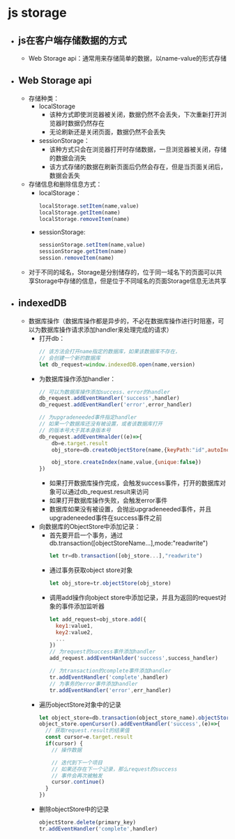 # js storage
- ## js在客户端存储数据的方式
  - Web Storage api：通常用来存储简单的数据，以name-value的形式存储

- ## Web Storage api
  - 存储种类：
    - localStorage
      - 该种方式即使浏览器被关闭，数据仍然不会丢失，下次重新打开浏览器时数据仍然存在
      - 无论刷新还是关闭页面，数据仍然不会丢失
    - sessionStorage：
      - 该种方式只会在浏览器打开时存储数据，一旦浏览器被关闭，存储的数据会消失
      - 该方式存储的数据在刷新页面后仍然会存在，但是当页面关闭后，数据会丢失
  - 存储信息和删除信息方式：
    - localStorage：
        ```javascript
        localStorage.setItem(name,value)
        localStorage.getItem(name)
        localStorage.removeItem(name)
        ```
    - sessionStorage:
        ```javascript
        sessionStorage.setItem(name,value)
        sessionStorage.getItem(name)
        session.removeItem(name)
        ```
  - 对于不同的域名，Storage是分别储存的，位于同一域名下的页面可以共享Storage中存储的信息，但是位于不同域名的页面Storage信息无法共享
- ## indexedDB
  - 数据库操作（数据库操作都是异步的，不必在数据库操作进行时阻塞，可以为数据库操作请求添加handler来处理完成的请求）
    - 打开db：
      ```javascript
      // 该方法会打开name指定的数据库，如果该数据库不存在，
      // 会创建一个新的数据库
      let db_request=window.indexedDB.open(name,version)
      ```
    - 为数据库操作添加handler：
        ```javascript
        // 可以为数据库操作添加success、error的handler
        db_request.addEventHandler('success',handler)
        db_request.addEventHandler('error',error_handler)

        // 为upgradeneeded事件指定handler
        // 如果一个数据库还没有被设置，或者该数据库打开
        // 的版本号大于其本身版本号
        db_request.addEventHnalder((e)=>{
            db=e.target.result
            obj_store=db.createObjectStore(name,{keyPath:"id",autoIncrement:true})

            obj_store.createIndex(name,value,{unique:false})
        })
        ```
        - 如果打开数据库操作完成，会触发success事件，打开的数据库对象可以通过db_request.result来访问
        - 如果打开数据库操作失败，会触发error事件
        - 数据库如果没有被设置，会抛出upgradeneeded事件，并且upgradeneeded事件在success事件之前
    -  向数据库的ObjectStore中添加记录：
       -  首先要开启一个事务，通过db.transaction([objectStoreName...],mode:"readwrite")
          ```javascript
          let tr=db.transaction([obj_store...],"readwrite")
          ```
       -  通过事务获取object store对象
          ```javascript
          let obj_store=tr.objectStore(obj_store)
          ```
        - 调用add操作向object store中添加记录，并且为返回的request对象的事件添加监听器
          ```javascript
          let add_request=obj_store.add({
            key1:value1,
            key2:value2,
            ...
          })
          // 为request的success事件添加handler
          add_request.addEventHanlder('success',success_handler)

          // 为transaction的complete事件添加handler
          tr.addEventHandler('complete',handler)
          // 为事务的error事件添加handler
          tr.addEventHandler('error',err_handler)
          ```
      - 遍历objectStore对象中的记录
        ```javascript
        let object_store=db.transaction(object_store_name).objectStore(obj_store_name)
        object_store.openCursor().addEventHandler('success',(e)=>{
          // 获取request.result的结果值
          const cursor=e.target.result
          if(cursor) {
            // 操作数据

            // 迭代到下一个项目
            // 如果还存在下一个记录，那么request的success
            // 事件会再次被触发
            cursor.continue()
          }
        })
        ```
      - 删除objectStore中的记录
        ```javascript
        objectStore.delete(primary_key)
        tr.addEventHandler('complete',handler)
        ```

    
